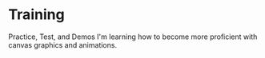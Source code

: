 # Training
Practice, Test, and Demos
I'm learning how to become more proficient with canvas graphics and animations. 
